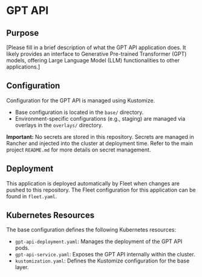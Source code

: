 # GPT API

## Purpose
[Please fill in a brief description of what the GPT API application does. It likely provides an interface to Generative Pre-trained Transformer (GPT) models, offering Large Language Model (LLM) functionalities to other applications.]

## Configuration
Configuration for the GPT API is managed using Kustomize.
- Base configuration is located in the `base/` directory.
- Environment-specific configurations (e.g., staging) are managed via overlays in the `overlays/` directory.

**Important:** No secrets are stored in this repository. Secrets are managed in Rancher and injected into the cluster at deployment time. Refer to the main project `README.md` for more details on secret management.

## Deployment
This application is deployed automatically by Fleet when changes are pushed to this repository. The Fleet configuration for this application can be found in `fleet.yaml`.

## Kubernetes Resources
The base configuration defines the following Kubernetes resources:
- `gpt-api-deployment.yaml`: Manages the deployment of the GPT API pods.
- `gpt-api-service.yaml`: Exposes the GPT API internally within the cluster.
- `kustomization.yaml`: Defines the Kustomize configuration for the base layer.
